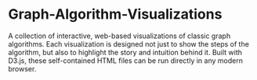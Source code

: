 # Graph-Algorithm-Visualizations
A collection of interactive, web-based visualizations of classic graph algorithms. Each visualization is designed not just to show the steps of the algorithm, but also to highlight the story and intuition behind it.  Built with D3.js, these self-contained HTML files can be run directly in any modern browser.
